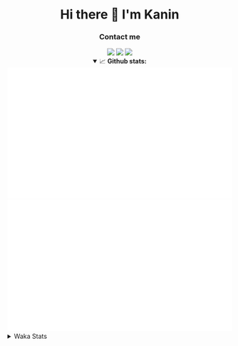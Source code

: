 <div align="center">
 <h1>Hi there 👋 I'm Kanin</h1>
 <h3>Contact me</h3>
 <a href="mailto:im@kanin.dev"><img src="https://img.shields.io/badge/gmail-%23D14836.svg?&style=for-the-badge&logo=gmail&logoColor=white"/></a>
 <a href="https://twitter.com/KaninDev"><img src="https://img.shields.io/badge/twitter-%231DA1F2.svg?&style=for-the-badge&logo=twitter&logoColor=white"/></a>
 <a href="https://www.linkedin.com/in/KaninDev"><img src="https://img.shields.io/badge/linkedin-%230077B5.svg?&style=for-the-badge&logo=linkedin&logoColor=white"/></a>
<details open>
  <summary>📈 <b>Github stats:</b></summary>
  <img src="https://github.com/Kanin/Kanin/blob/master/scripts/GitHubStats/generated/overview.svg"/>
  <img src="https://github.com/Kanin/Kanin/blob/master/scripts/GitHubStats/generated/languages.svg"/>
</details>
</div>

<details>
 <summary>Waka Stats</summary>

<!--START_SECTION:waka-->
![Profile Views](http://img.shields.io/badge/Profile%20Views-5-blue)

![Lines of code](https://img.shields.io/badge/From%20Hello%20World%20I%27ve%20Written-797185%20lines%20of%20code-blue)

**🐱 My Github Data** 

> 🏆 313 Contributions in the Year 2020
 > 
> 📦 8.8 kB Used in Github's Storage 
 > 
> 🚫 Not Opted to Hire
 > 
> 📜 7 Public Repositories
 > 
> 🔑 3 Private Repositories 

**I'm an Early 🐤** 

```text
🌞 Morning    87 commits     ██████░░░░░░░░░░░░░░░░░░░   24.58% 
🌆 Daytime    123 commits    ████████░░░░░░░░░░░░░░░░░   34.75% 
🌃 Evening    81 commits     █████░░░░░░░░░░░░░░░░░░░░   22.88% 
🌙 Night      63 commits     ████░░░░░░░░░░░░░░░░░░░░░   17.8%

```
📅 **I'm Most Productive on Sunday** 

```text
Monday       64 commits     ████░░░░░░░░░░░░░░░░░░░░░   18.08% 
Tuesday      44 commits     ███░░░░░░░░░░░░░░░░░░░░░░   12.43% 
Wednesday    51 commits     ███░░░░░░░░░░░░░░░░░░░░░░   14.41% 
Thursday     34 commits     ██░░░░░░░░░░░░░░░░░░░░░░░   9.6% 
Friday       43 commits     ███░░░░░░░░░░░░░░░░░░░░░░   12.15% 
Saturday     43 commits     ███░░░░░░░░░░░░░░░░░░░░░░   12.15% 
Sunday       75 commits     █████░░░░░░░░░░░░░░░░░░░░   21.19%

```


📊 **This Week I Spent My Time On** 

```text
⌚︎ Time Zone: America/New_York

💬 Programming Languages: 
Python                   3 hrs 17 mins       ███████████████████████░░   94.73% 
Other                    10 mins             █░░░░░░░░░░░░░░░░░░░░░░░░   5.13% 
YAML                     0 secs              ░░░░░░░░░░░░░░░░░░░░░░░░░   0.13% 
virtualenv               0 secs              ░░░░░░░░░░░░░░░░░░░░░░░░░   0.0%

🔥 Editors: 
PyCharm                  3 hrs 28 mins       █████████████████████████   100.0%

🐱‍💻 Projects: 
Naila.py                 3 hrs 27 mins       ████████████████████████░   99.35% 
TomsBot                  1 min               ░░░░░░░░░░░░░░░░░░░░░░░░░   0.65%

💻 Operating System: 
Linux                    3 hrs 28 mins       █████████████████████████   100.0%

```

**I Mostly Code in Python** 

```text
Python                   17 repos            ███████████████████░░░░░░   77.27% 
JavaScript               2 repos             ██░░░░░░░░░░░░░░░░░░░░░░░   9.09% 
Kotlin                   1 repo              █░░░░░░░░░░░░░░░░░░░░░░░░   4.55% 
HTML                     1 repo              █░░░░░░░░░░░░░░░░░░░░░░░░   4.55% 
Java                     1 repo              █░░░░░░░░░░░░░░░░░░░░░░░░   4.55%

```


**Timeline**

![Chart not found](https://github.com/Kanin/Kanin/blob/master/charts/bar_graph.png) 


<!--END_SECTION:waka-->
</details>
